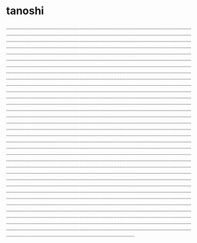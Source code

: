 # tanoshi
..................................................................................................................................................................................................................................................................................................................................................................................................................................................................................................................................................................................................................................................................................................................................................................................................................................................................................................................................................................................................................................................................................................................................................................................................................................................................................................................................................................................................................................................................................................................................................................................................................................................................................................................................................................................................................................................................................................................................................................................................................................................................................................................................................................................................................................................................................................................................................................................................................................................................................................................................................................................................................................................................................................................................................................................................................................................................................................................................................................................................................................................................................................................................................................................................................................................................................................................................................................................................................................................................................................................................................................................................................................................................................................................................................................................................................................................................................................................................................................................................................................................................................................................................................................................................................................................................................................................................................